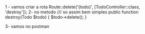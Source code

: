 1 - vamos criar a rota 
    Route::delete('{todo}', [TodoController::class, 'destroy']);
2- no metodo
 /// so assim bem simples
 public function destroy(Todo $todo)
    {
        $todo->delete();
    }

3- vamos no postman